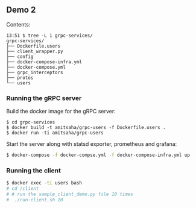 ## Demo 2

Contents:

```
13:51 $ tree -L 1 grpc-services/
grpc-services/
├── Dockerfile.users
├── client_wrapper.py
├── config
├── docker-compose-infra.yml
├── docker-compose.yml
├── grpc_interceptors
├── protos
└── users

```

### Running the gRPC server

Build the docker image for the gRPC server:

```
$ cd grpc-services
$ docker build -t amitsaha/grpc-users -f Dockerfile.users .
$ docker run -ti amitsaha/grpc-users
```

Start the server along with statsd exporter, prometheus and grafana:

```bash
$ docker-compose -f docker-compse.yml -f docker-compose-infra.yml up
```

### Running the client


```bash
$ docker exec -ti users bash
# cd /client
# # run the sample_client_demo.py file 10 times
#  ./run-client.sh 10
```

